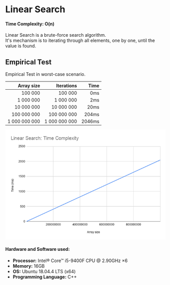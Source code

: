 # Linear Search

#### Time Complexity: **O(n)**

Linear Search is a brute-force search algorithm.  
It's mechanism is to iterating through all elements, one by one, until the value is found.

## Empirical Test

Empirical Test in worst-case scenario.

| Array size    | Iterations    | Time       |
|--------------:|--------------:|-----------:|
| 100 000       | 100 000       | 0ms        |
| 1 000 000     | 1 000 000     | 2ms        |
| 10 000 000    | 10 000 000    | 20ms       |
| 100 000 000   | 100 000 000   | 204ms      |
| 1 000 000 000 | 1 000 000 000 | 2046ms     |

![Graph](/src/linear-search/graph/linear-search-graph.png)

#### Hardware and Software used:
* **Processor:** Intel® Core™ i5-9400F CPU @ 2.90GHz ×6
* **Memory:** 16GB
* **OS:** Ubuntu 18.04.4 LTS (x64)
* **Programming Language:** C++

